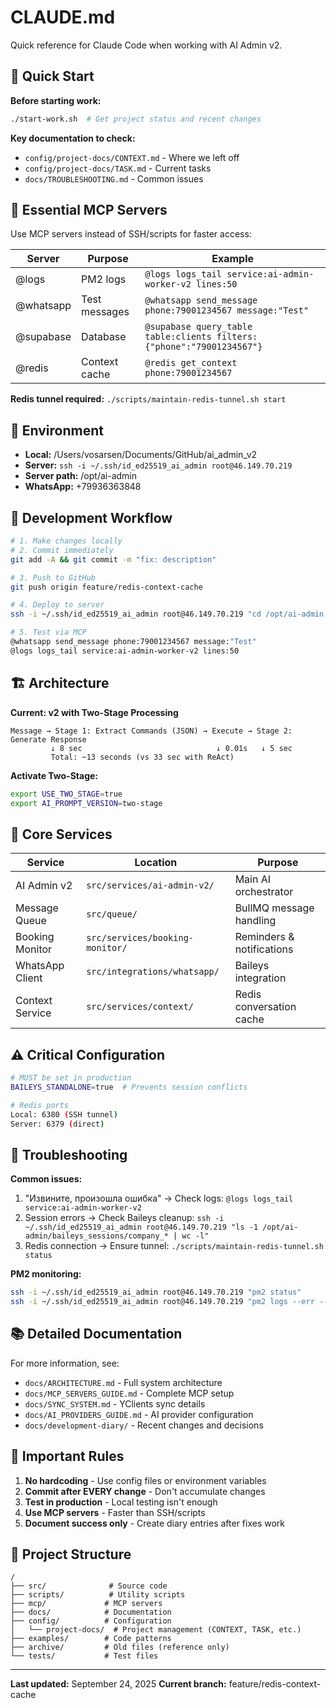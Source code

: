# CLAUDE.md

Quick reference for Claude Code when working with AI Admin v2.

## 🚀 Quick Start

**Before starting work:**
```bash
./start-work.sh  # Get project status and recent changes
```

**Key documentation to check:**
- `config/project-docs/CONTEXT.md` - Where we left off
- `config/project-docs/TASK.md` - Current tasks
- `docs/TROUBLESHOOTING.md` - Common issues

## 🔧 Essential MCP Servers

Use MCP servers instead of SSH/scripts for faster access:

| Server | Purpose | Example |
|--------|---------|---------|
| @logs | PM2 logs | `@logs logs_tail service:ai-admin-worker-v2 lines:50` |
| @whatsapp | Test messages | `@whatsapp send_message phone:79001234567 message:"Test"` |
| @supabase | Database | `@supabase query_table table:clients filters:{"phone":"79001234567"}` |
| @redis | Context cache | `@redis get_context phone:79001234567` |

**Redis tunnel required:** `./scripts/maintain-redis-tunnel.sh start`

## 📍 Environment

- **Local:** /Users/vosarsen/Documents/GitHub/ai_admin_v2
- **Server:** `ssh -i ~/.ssh/id_ed25519_ai_admin root@46.149.70.219`
- **Server path:** /opt/ai-admin
- **WhatsApp:** +79936363848

## 🔄 Development Workflow

```bash
# 1. Make changes locally
# 2. Commit immediately
git add -A && git commit -m "fix: description"

# 3. Push to GitHub
git push origin feature/redis-context-cache

# 4. Deploy to server
ssh -i ~/.ssh/id_ed25519_ai_admin root@46.149.70.219 "cd /opt/ai-admin && git pull && pm2 restart all"

# 5. Test via MCP
@whatsapp send_message phone:79001234567 message:"Test"
@logs logs_tail service:ai-admin-worker-v2 lines:50
```

## 🏗️ Architecture

**Current: v2 with Two-Stage Processing**
```
Message → Stage 1: Extract Commands (JSON) → Execute → Stage 2: Generate Response
         ↓ 8 sec                              ↓ 0.01s   ↓ 5 sec
         Total: ~13 seconds (vs 33 sec with ReAct)
```

**Activate Two-Stage:**
```bash
export USE_TWO_STAGE=true
export AI_PROMPT_VERSION=two-stage
```

## 🎯 Core Services

| Service | Location | Purpose |
|---------|----------|---------|
| AI Admin v2 | `src/services/ai-admin-v2/` | Main AI orchestrator |
| Message Queue | `src/queue/` | BullMQ message handling |
| Booking Monitor | `src/services/booking-monitor/` | Reminders & notifications |
| WhatsApp Client | `src/integrations/whatsapp/` | Baileys integration |
| Context Service | `src/services/context/` | Redis conversation cache |

## ⚠️ Critical Configuration

```bash
# MUST be set in production
BAILEYS_STANDALONE=true  # Prevents session conflicts

# Redis ports
Local: 6380 (SSH tunnel)
Server: 6379 (direct)
```

## 🐛 Troubleshooting

**Common issues:**
1. "Извините, произошла ошибка" → Check logs: `@logs logs_tail service:ai-admin-worker-v2`
2. Session errors → Check Baileys cleanup: `ssh -i ~/.ssh/id_ed25519_ai_admin root@46.149.70.219 "ls -1 /opt/ai-admin/baileys_sessions/company_* | wc -l"`
3. Redis connection → Ensure tunnel: `./scripts/maintain-redis-tunnel.sh status`

**PM2 monitoring:**
```bash
ssh -i ~/.ssh/id_ed25519_ai_admin root@46.149.70.219 "pm2 status"
ssh -i ~/.ssh/id_ed25519_ai_admin root@46.149.70.219 "pm2 logs --err --lines 50"
```

## 📚 Detailed Documentation

For more information, see:
- `docs/ARCHITECTURE.md` - Full system architecture
- `docs/MCP_SERVERS_GUIDE.md` - Complete MCP setup
- `docs/SYNC_SYSTEM.md` - YClients sync details
- `docs/AI_PROVIDERS_GUIDE.md` - AI provider configuration
- `docs/development-diary/` - Recent changes and decisions

## 🚫 Important Rules

1. **No hardcoding** - Use config files or environment variables
2. **Commit after EVERY change** - Don't accumulate changes
3. **Test in production** - Local testing isn't enough
4. **Use MCP servers** - Faster than SSH/scripts
5. **Document success only** - Create diary entries after fixes work

## 📂 Project Structure

```
/
├── src/              # Source code
├── scripts/          # Utility scripts
├── mcp/             # MCP servers
├── docs/            # Documentation
├── config/          # Configuration
│   └── project-docs/  # Project management (CONTEXT, TASK, etc.)
├── examples/        # Code patterns
├── archive/         # Old files (reference only)
└── tests/           # Test files
```

---
**Last updated:** September 24, 2025
**Current branch:** feature/redis-context-cache